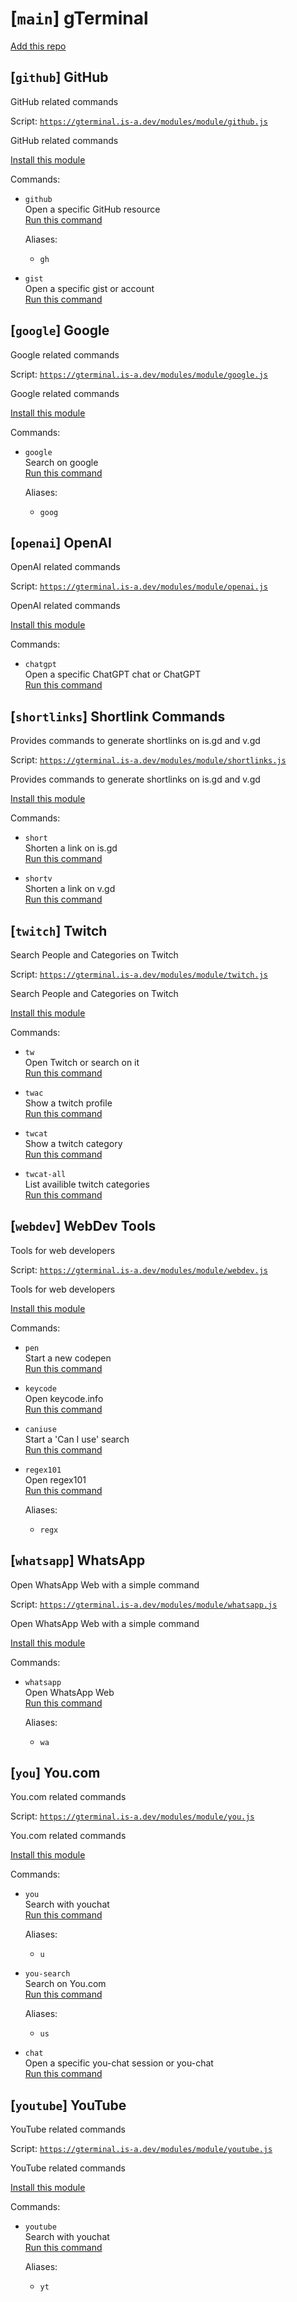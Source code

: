 # [`main`] gTerminal

[Add this repo](https://gterminal.is-a.dev/?cmd=modules+add-repo+https%3A//gterminal.is-a.dev/modules/repo.json)

## [`github`] GitHub

GitHub related commands

Script: [`https://gterminal.is-a.dev/modules/module/github.js`](https://gterminal.is-a.dev/modules/module/github.js)

GitHub related commands

[Install this module](https://gterminal.is-a.dev/?cmd=modules+install+main:github)

Commands:  

- `github`  
  Open a specific GitHub resource  
[Run this command](https://gterminal.is-a.dev/?cmd=github)


  Aliases:  

  - `gh`  

- `gist`  
  Open a specific gist or account  
[Run this command](https://gterminal.is-a.dev/?cmd=gist)


## [`google`] Google

Google related commands

Script: [`https://gterminal.is-a.dev/modules/module/google.js`](https://gterminal.is-a.dev/modules/module/google.js)

Google related commands

[Install this module](https://gterminal.is-a.dev/?cmd=modules+install+main:google)

Commands:  

- `google`  
  Search on google  
[Run this command](https://gterminal.is-a.dev/?cmd=google)


  Aliases:  

  - `goog`  

## [`openai`] OpenAI

OpenAI related commands

Script: [`https://gterminal.is-a.dev/modules/module/openai.js`](https://gterminal.is-a.dev/modules/module/openai.js)

OpenAI related commands

[Install this module](https://gterminal.is-a.dev/?cmd=modules+install+main:openai)

Commands:  

- `chatgpt`  
  Open a specific ChatGPT chat or ChatGPT  
[Run this command](https://gterminal.is-a.dev/?cmd=chatgpt)


## [`shortlinks`] Shortlink Commands

Provides commands to generate shortlinks on is.gd and v.gd

Script: [`https://gterminal.is-a.dev/modules/module/shortlinks.js`](https://gterminal.is-a.dev/modules/module/shortlinks.js)

Provides commands to generate shortlinks on is.gd and v.gd

[Install this module](https://gterminal.is-a.dev/?cmd=modules+install+main:shortlinks)

Commands:  

- `short`  
  Shorten a link on is.gd  
[Run this command](https://gterminal.is-a.dev/?cmd=short)


- `shortv`  
  Shorten a link on v.gd  
[Run this command](https://gterminal.is-a.dev/?cmd=shortv)


## [`twitch`] Twitch

Search People and Categories on Twitch

Script: [`https://gterminal.is-a.dev/modules/module/twitch.js`](https://gterminal.is-a.dev/modules/module/twitch.js)

Search People and Categories on Twitch

[Install this module](https://gterminal.is-a.dev/?cmd=modules+install+main:twitch)

Commands:  

- `tw`  
  Open Twitch or search on it  
[Run this command](https://gterminal.is-a.dev/?cmd=tw)


- `twac`  
  Show a twitch profile  
[Run this command](https://gterminal.is-a.dev/?cmd=twac)


- `twcat`  
  Show a twitch category  
[Run this command](https://gterminal.is-a.dev/?cmd=twcat)


- `twcat-all`  
  List availible twitch categories  
[Run this command](https://gterminal.is-a.dev/?cmd=twcat-all)


## [`webdev`] WebDev Tools

Tools for web developers

Script: [`https://gterminal.is-a.dev/modules/module/webdev.js`](https://gterminal.is-a.dev/modules/module/webdev.js)

Tools for web developers

[Install this module](https://gterminal.is-a.dev/?cmd=modules+install+main:webdev)

Commands:  

- `pen`  
  Start a new codepen  
[Run this command](https://gterminal.is-a.dev/?cmd=pen)


- `keycode`  
  Open keycode.info  
[Run this command](https://gterminal.is-a.dev/?cmd=keycode)


- `caniuse`  
  Start a 'Can I use' search  
[Run this command](https://gterminal.is-a.dev/?cmd=caniuse)


- `regex101`  
  Open regex101  
[Run this command](https://gterminal.is-a.dev/?cmd=regex101)


  Aliases:  

  - `regx`  

## [`whatsapp`] WhatsApp

Open WhatsApp Web with a simple command

Script: [`https://gterminal.is-a.dev/modules/module/whatsapp.js`](https://gterminal.is-a.dev/modules/module/whatsapp.js)

Open WhatsApp Web with a simple command

[Install this module](https://gterminal.is-a.dev/?cmd=modules+install+main:whatsapp)

Commands:  

- `whatsapp`  
  Open WhatsApp Web  
[Run this command](https://gterminal.is-a.dev/?cmd=whatsapp)


  Aliases:  

  - `wa`  

## [`you`] You.com

You.com related commands

Script: [`https://gterminal.is-a.dev/modules/module/you.js`](https://gterminal.is-a.dev/modules/module/you.js)

You.com related commands

[Install this module](https://gterminal.is-a.dev/?cmd=modules+install+main:you)

Commands:  

- `you`  
  Search with youchat  
[Run this command](https://gterminal.is-a.dev/?cmd=you)


  Aliases:  

  - `u`  

- `you-search`  
  Search on You.com  
[Run this command](https://gterminal.is-a.dev/?cmd=you-search)


  Aliases:  

  - `us`  

- `chat`  
  Open a specific you-chat session or you-chat  
[Run this command](https://gterminal.is-a.dev/?cmd=chat)


## [`youtube`] YouTube

YouTube related commands

Script: [`https://gterminal.is-a.dev/modules/module/youtube.js`](https://gterminal.is-a.dev/modules/module/youtube.js)

YouTube related commands

[Install this module](https://gterminal.is-a.dev/?cmd=modules+install+main:youtube)

Commands:  

- `youtube`  
  Search with youchat  
[Run this command](https://gterminal.is-a.dev/?cmd=youtube)


  Aliases:  

  - `yt`  

